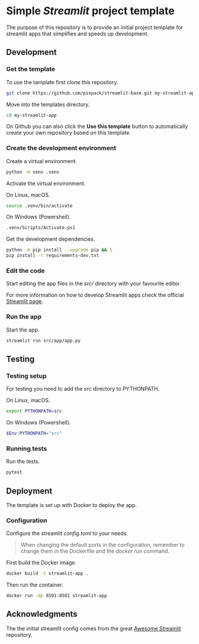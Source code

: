 # Simple *Streamlit* project template

The purpose of this repository is to provide an initial project template for
streamlit apps that simplifies and speeds up development.

## Development

### Get the template

To use the tamplate first clone this repository.

```bash
git clone https://github.com/pixpack/streamlit-base.git my-streamlit-app
```

Move into the templates directory.

```bash
cd my-streamlit-app
```

On Github you can also click the **Use this template** button to automatically create
your own repository based on this template.

### Create the development environment

Create a virtual environment.

```bash
python -m venv .venv
```

Activate the virtual environment.

On Linux, macOS.

```bash
source .venv/bin/activate
```

On Windows (Powershell).

```bash
.venv/Scripts/Activate.ps1
```

Get the development dependencies.

```bash
python -m pip install --upgrade pip && \
pip install -r requirements-dev.txt
```

### Edit the code

Start editing the app files in the *src/* directory with your favourite editor.

For more information on how to develop Streamlit apps check the official [Streamlit page](https://streamlit.io/).

### Run the app

Start the app.

```bash
streamlit run src/app/app.py
```

## Testing

### Testing setup

For testing you need to add the *src* directory to PYTHONPATH.

On Linux, macOS.

```bash
export PYTHONPATH=src
```

On Windows (Powershell).

```powershell
$Env:PYTHONPATH="src"
```

### Running tests

Run the tests.

```bash
pytest
```

## Deployment

The template is set up with Docker to deploy the app.

### Configuration

Configure the streamlit *config.toml* to your needs.
> When changing the default ports in the configuration, remember to change
> them in the Dockerfile and the *docker run* command.

First build the Docker image.

```bash
docker build -t streamlit-app .
```

Then run the container.

```bash
docker run -dp 8501:8501 streamlit-app
```

## Acknowledgments

The the initial streamlit config comes from the great
[Awesome Streamlit](https://github.com/MarcSkovMadsen/awesome-streamlit)
repository.
